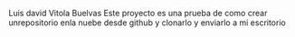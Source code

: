 Luis david Vitola Buelvas
Este proyecto es una prueba de como crear unrepositorio enla nuebe desde github y clonarlo y enviarlo a mi escritorio

